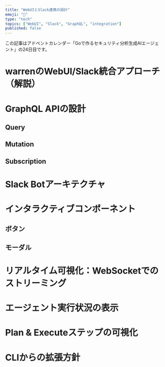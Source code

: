 ```yaml
---
title: "WebUIとSlack連携の設計"
emoji: "🤖"
type: "tech"
topics: ["WebUI", "Slack", "GraphQL", "integration"]
published: false
---
```


この記事はアドベントカレンダー「Goで作るセキュリティ分析生成AIエージェント」の24日目です。

# warrenのWebUI/Slack統合アプローチ（解説）

# GraphQL APIの設計

## Query

## Mutation

## Subscription

# Slack Botアーキテクチャ

# インタラクティブコンポーネント

## ボタン

## モーダル

# リアルタイム可視化：WebSocketでのストリーミング

# エージェント実行状況の表示

# Plan & Executeステップの可視化

# CLIからの拡張方針
